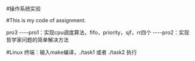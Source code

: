 #操作系统实验

#This is my code of assignment.

pro3
  ----pro1：实现cpu调度算法，fifo，priority，sjf，rr四个
  ----pro2：实现哲学家问题的简单解决方法

#Linux 终端：输入make编译，./task1  或者  ./task2 执行
